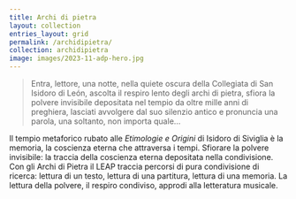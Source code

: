 ```yaml
---
title: Archi di pietra
layout: collection
entries_layout: grid
permalink: /archidipietra/
collection: archidipietra
image: images/2023-11-adp-hero.jpg
---
```


> Entra, lettore, una notte, nella quiete oscura della Collegiata di San Isidoro
di León, ascolta il respiro lento degli archi di pietra, sfiora la polvere
invisibile depositata nel tempio da oltre mille anni di preghiera, lasciati
avvolgere dal suo silenzio antico e pronuncia una parola, una soltanto, non
importa quale…

Il tempio metaforico rubato alle _Etimologie e Origini_ di Isidoro di Siviglia è
la memoria, la coscienza eterna che attraversa i tempi. Sfiorare la polvere
invisibile: la traccia della coscienza eterna depositata nella condivisione.
Con gli Archi di Pietra il LEAP traccia percorsi di pura condivisione di ricerca:
lettura di un testo, lettura di una partitura, lettura di una memoria. La lettura
della polvere, il respiro condiviso, approdi alla letteratura musicale.
